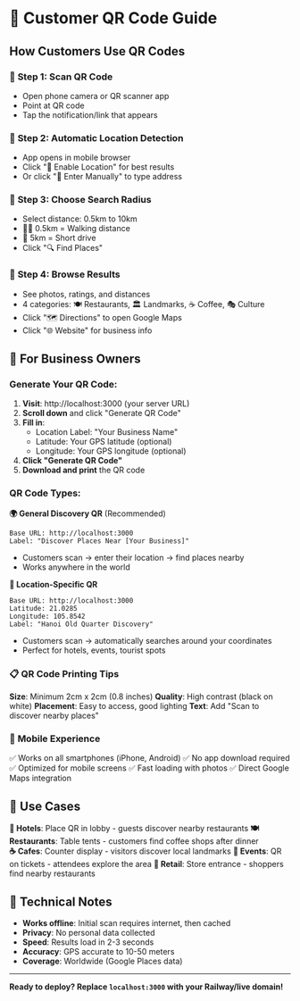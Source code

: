 # 📱 Customer QR Code Guide

## How Customers Use QR Codes

### 📲 **Step 1: Scan QR Code**
- Open phone camera or QR scanner app
- Point at QR code 
- Tap the notification/link that appears

### 🎯 **Step 2: Automatic Location Detection**
- App opens in mobile browser
- Click "📍 Enable Location" for best results
- Or click "📝 Enter Manually" to type address

### 📏 **Step 3: Choose Search Radius**
- Select distance: 0.5km to 10km
- 🚶‍♂️ 0.5km = Walking distance
- 🚗 5km = Short drive
- Click "🔍 Find Places"

### 🏪 **Step 4: Browse Results**
- See photos, ratings, and distances
- 4 categories: 🍽️ Restaurants, 🏛️ Landmarks, ☕ Coffee, 🎭 Culture
- Click "🗺️ Directions" to open Google Maps
- Click "🌐 Website" for business info

## 🏢 **For Business Owners**

### Generate Your QR Code:
1. **Visit**: http://localhost:3000 (your server URL)
2. **Scroll down** and click "Generate QR Code"
3. **Fill in**:
   - Location Label: "Your Business Name"
   - Latitude: Your GPS latitude (optional)
   - Longitude: Your GPS longitude (optional)
4. **Click "Generate QR Code"**
5. **Download and print** the QR code

### QR Code Types:

**🌍 General Discovery QR** (Recommended)
```
Base URL: http://localhost:3000
Label: "Discover Places Near [Your Business]"
```
- Customers scan → enter their location → find places nearby
- Works anywhere in the world

**📍 Location-Specific QR**
```
Base URL: http://localhost:3000  
Latitude: 21.0285
Longitude: 105.8542
Label: "Hanoi Old Quarter Discovery"
```
- Customers scan → automatically searches around your coordinates
- Perfect for hotels, events, tourist spots

### 📋 **QR Code Printing Tips**

**Size**: Minimum 2cm x 2cm (0.8 inches)
**Quality**: High contrast (black on white)
**Placement**: Easy to access, good lighting
**Text**: Add "Scan to discover nearby places"

### 📱 **Mobile Experience**

✅ Works on all smartphones (iPhone, Android)
✅ No app download required
✅ Optimized for mobile screens
✅ Fast loading with photos
✅ Direct Google Maps integration

## 🎯 **Use Cases**

**🏨 Hotels**: Place QR in lobby - guests discover nearby restaurants
**🍽️ Restaurants**: Table tents - customers find coffee shops after dinner  
**☕ Cafes**: Counter display - visitors discover local landmarks
**🎪 Events**: QR on tickets - attendees explore the area
**🏪 Retail**: Store entrance - shoppers find nearby restaurants

## 🔧 **Technical Notes**

- **Works offline**: Initial scan requires internet, then cached
- **Privacy**: No personal data collected
- **Speed**: Results load in 2-3 seconds
- **Accuracy**: GPS accurate to 10-50 meters
- **Coverage**: Worldwide (Google Places data)

---

**Ready to deploy? Replace `localhost:3000` with your Railway/live domain!**